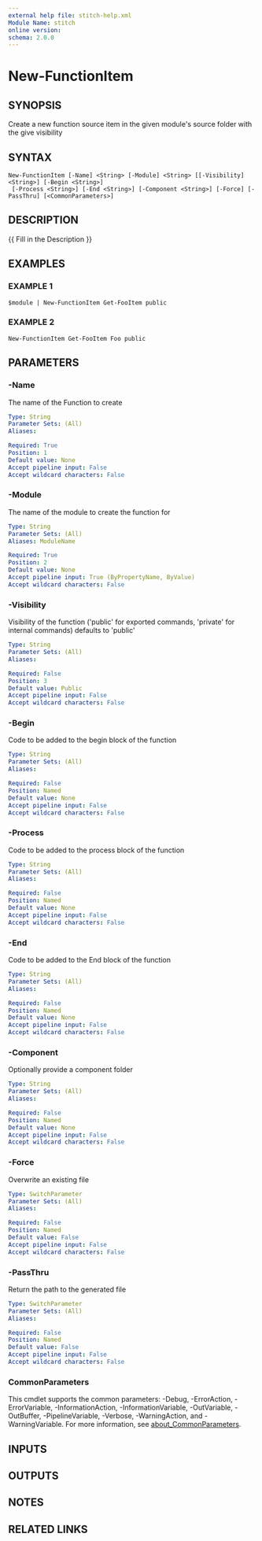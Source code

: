 ```yaml
---
external help file: stitch-help.xml
Module Name: stitch
online version:
schema: 2.0.0
---
```


# New-FunctionItem

## SYNOPSIS
Create a new function source item in the given module's source folder with the give visibility

## SYNTAX

```
New-FunctionItem [-Name] <String> [-Module] <String> [[-Visibility] <String>] [-Begin <String>]
 [-Process <String>] [-End <String>] [-Component <String>] [-Force] [-PassThru] [<CommonParameters>]
```

## DESCRIPTION
{{ Fill in the Description }}

## EXAMPLES

### EXAMPLE 1
```
$module | New-FunctionItem Get-FooItem public
```

### EXAMPLE 2
```
New-FunctionItem Get-FooItem Foo public
```

## PARAMETERS

### -Name
The name of the Function to create

```yaml
Type: String
Parameter Sets: (All)
Aliases:

Required: True
Position: 1
Default value: None
Accept pipeline input: False
Accept wildcard characters: False
```

### -Module
The name of the module to create the function for

```yaml
Type: String
Parameter Sets: (All)
Aliases: ModuleName

Required: True
Position: 2
Default value: None
Accept pipeline input: True (ByPropertyName, ByValue)
Accept wildcard characters: False
```

### -Visibility
Visibility of the function ('public' for exported commands, 'private' for internal commands)
defaults to 'public'

```yaml
Type: String
Parameter Sets: (All)
Aliases:

Required: False
Position: 3
Default value: Public
Accept pipeline input: False
Accept wildcard characters: False
```

### -Begin
Code to be added to the begin block of the function

```yaml
Type: String
Parameter Sets: (All)
Aliases:

Required: False
Position: Named
Default value: None
Accept pipeline input: False
Accept wildcard characters: False
```

### -Process
Code to be added to the process block of the function

```yaml
Type: String
Parameter Sets: (All)
Aliases:

Required: False
Position: Named
Default value: None
Accept pipeline input: False
Accept wildcard characters: False
```

### -End
Code to be added to the End block of the function

```yaml
Type: String
Parameter Sets: (All)
Aliases:

Required: False
Position: Named
Default value: None
Accept pipeline input: False
Accept wildcard characters: False
```

### -Component
Optionally provide a component folder

```yaml
Type: String
Parameter Sets: (All)
Aliases:

Required: False
Position: Named
Default value: None
Accept pipeline input: False
Accept wildcard characters: False
```

### -Force
Overwrite an existing file

```yaml
Type: SwitchParameter
Parameter Sets: (All)
Aliases:

Required: False
Position: Named
Default value: False
Accept pipeline input: False
Accept wildcard characters: False
```

### -PassThru
Return the path to the generated file

```yaml
Type: SwitchParameter
Parameter Sets: (All)
Aliases:

Required: False
Position: Named
Default value: False
Accept pipeline input: False
Accept wildcard characters: False
```

### CommonParameters
This cmdlet supports the common parameters: -Debug, -ErrorAction, -ErrorVariable, -InformationAction, -InformationVariable, -OutVariable, -OutBuffer, -PipelineVariable, -Verbose, -WarningAction, and -WarningVariable. For more information, see [about_CommonParameters](http://go.microsoft.com/fwlink/?LinkID=113216).

## INPUTS

## OUTPUTS

## NOTES

## RELATED LINKS
